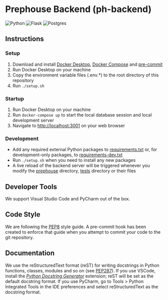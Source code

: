 # Prephouse Backend (ph-backend)

![Python](https://img.shields.io/badge/python-3670A0?style=for-the-badge&logo=python&logoColor=ffdd54)
![Flask](https://img.shields.io/badge/flask-%23000.svg?style=for-the-badge&logo=flask&logoColor=white)
![Postgres](https://img.shields.io/badge/postgres-%23316192.svg?style=for-the-badge&logo=postgresql&logoColor=white)

## Instructions

### Setup

1. Download and install [Docker Desktop][docker-desktop], [Docker Compose][docker-compose] and
   [pre-commit][pre-commit]
2. Run Docker Desktop on your machine
3. Copy the environment variable files (.env.*) to the root directory of this repository
4. Run `./setup.sh`

### Startup

1. Run Docker Desktop on your machine
2. Run `docker-compose up` to start the local database session and local development server
3. Navigate to <http://localhost:3001> on your web browser

### Development

- Add any required external Python packages to [requirements.txt](requirements.txt) or, for
  development-only packages, to [requirements-dev.txt](requirements-dev.txt)
- Run `./setup.sh` when you need to install any new packages
- A live reload of the backend server will be triggered whenever you modify the [prephouse](prephouse)
  directory, [tests](tests) directory or their files

[docker-desktop]: https://www.docker.com/products/docker-desktop
[docker-compose]: (https://docs.docker.com/compose/install/)
[pre-commit]: https://pre-commit.com/

## Developer Tools

We support Visual Studio Code and PyCharm out of the box.

## Code Style

We are following the [PEP8][] style guide. A pre-commit hook
has been created to enforce that guide when you attempt to commit your code to the git repository.

[pep8]: https://www.python.org/dev/peps/pep-0008/

## Documentation

We use the reStructuredText format (reST) for writing docstrings in Python functions, classes, modules and so on
(see [PEP287][]). If you use VSCode, install the [_Python Docstring Generator_][vsc-ds-generator] extension; reST
will be set as the default docstring format. If you use PyCharm, go to Tools > Python Integrated Tools in the IDE
preferences and select reStructuredText as the docstring format.

[pep287]: https://www.python.org/dev/peps/pep-0287/
[vsc-ds-generator]: https://marketplace.visualstudio.com/items?itemName=njpwerner.autodocstring
